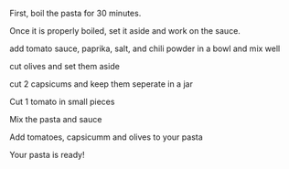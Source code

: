 First, boil the pasta for 30 minutes.

Once it is properly boiled, set it aside and work on the sauce.

add tomato sauce, paprika, salt, and chili powder in a bowl and mix well

cut olives and set them aside

cut 2 capsicums and keep them seperate in a jar

Cut 1 tomato in small pieces

Mix the pasta and sauce

Add tomatoes, capsicumm and olives to your pasta

Your pasta is ready!